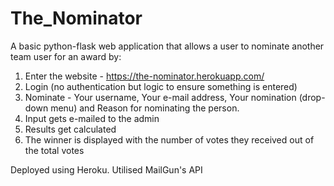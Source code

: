 # The_Nominator

A basic python-flask web application that allows a user to nominate another team user for an award by:
1) Enter the website - https://the-nominator.herokuapp.com/
2) Login (no authentication but logic to ensure something is entered)
3) Nominate - Your username, Your e-mail address, Your nomination (drop-down menu) and Reason for nominating the person.
4) Input gets e-mailed to the admin
5) Results get calculated
6) The winner is displayed with the number of votes they received out of the total votes

Deployed using Heroku.
Utilised MailGun's API
